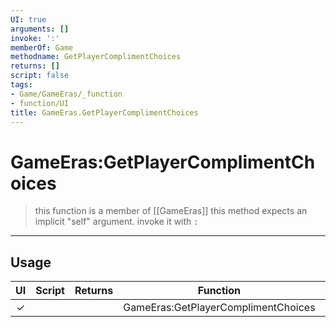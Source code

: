 ```yaml
---
UI: true
arguments: []
invoke: ':'
memberOf: Game
methodname: GetPlayerComplimentChoices
returns: []
script: false
tags:
- Game/GameEras/_function
- function/UI
title: GameEras.GetPlayerComplimentChoices
---
```

# GameEras:GetPlayerComplimentChoices
> this function is a member of [[GameEras]]
> this method expects an implicit "self" argument. invoke it with `:`
-----
## Usage
|  UI | Script | Returns | Function | Arguments |
|:---:|:------:|-------:|:--------:|:---------|
|✓| ||GameEras:GetPlayerComplimentChoices||
